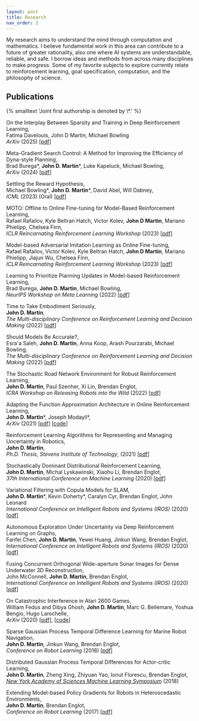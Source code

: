 ```yaml
---
layout: post
title: Research
nav_order: 2
---
```


My research aims to understand the mind through computation and mathematics.
I believe fundamental work in this area can contribute to a future of greater rationality, also one where AI systems are understandable, reliable, and safe. I borrow ideas and methods from across many disciplines to make progress. Some of my favorite subjects to explore currently relate to reinforcement learning, goal specification, computation, and the philosophy of science.



<h2 class="content-listing-header sans">Publications</h2>
{% smalltext  'Joint first authorship is denoted by \*.' %}

On the Interplay Between Sparsity and Training in Deep Reinforcement Learning,  
Fatima Davelouis, John D Martin, Michael Bowling  
*ArXiv* (2025) [[pdf](https://arxiv.org/pdf/2501.16729)] 

Meta-Gradient Search Control: A Method for Improving the Efficiency of Dyna-style Planning,  
Brad Burega\*, **John D. Martin**\*, Luke Kapeluck, Michael Bowling,  
*ArXiv* (2024) [[pdf](https://arxiv.org/pdf/2406.19561)] 

Settling the Reward Hypothesis,  
Michael Bowling\*, **John D. Martin**\*, David Abel, Will Dabney,  
*ICML* (2023) (Oral) [[pdf](https://arxiv.org/pdf/2212.10420.pdf)] 

MOTO: Offline to Online Fine-tuning for Model-Based Reinforcement Learning,  
Rafael Rafailov, Kyle Beltran Hatch, Victor Kolev, **John D Martin**, Mariano Phielipp, Chelsea Finn,  
*ICLR Reincarnating Reinforcement Learning Workshop* (2023) [[pdf](https://openreview.net/pdf?id=cH8XVu9hUV)]

Model-based Adversarial Imitation Learning as Online Fine-tuning,  
Rafael Rafailov, Victor Kolev, Kyle Beltran Hatch, **John D Martin**, Mariano Phielipp, Jiajun Wu, Chelsea Finn,  
*ICLR Reincarnating Reinforcement Learning Workshop* (2023) [[pdf](https://openreview.net/pdf?id=QPajRB7ISyB)]

Learning to Prioritize Planning Updates in Model-based Reinforcement Learning,  
Brad Burega, **John D. Martin**, Michael Bowling,  
*NeurIPS Workshop on Meta Learning* (2022) [[pdf](https://openreview.net/pdf?id=uR7ePjeB6z)]

Time to Take Embodiment Seriously,  
**John D. Martin**,  
*The Multi-disciplinary Conference on Reinforcement Learning and Decision Making* (2022) [[pdf](/assets/papers/2022_rldm_agency_workshop.pdf)]

Should Models Be Accurate?,  
Esra'a Saleh, **John D. Martin**, Anna Koop, Arash Pourzarabi, Michael Bowling,  
*The Multi-disciplinary Conference on Reinforcement Learning and Decision Making* (2022) [[pdf](https://arxiv.org/pdf/2205.10736.pdf)]

The Stochastic Road Network Environment for Robust Reinforcement Learning,  
**John D. Martin**, Paul Szenher, Xi Lin, Brendan Englot,   
*ICRA Workshop on Releasing Robots into the Wild* (2022) [[pdf](/assets/papers/2022_icra_workshop_srn.pdf)]

Adapting the Function Approximation Architecture in Online Reinforcement Learning,  
**John D. Martin**\*,  Joseph Modayil\*,  
*ArXiv* (2021) [[pdf](https://arxiv.org/pdf/2106.09776)] [[code](https://github.com/jdmartin86/frogseye)]

Reinforcement Learning Algorithms for Representing and Managing Uncertainty in Robotics,  
**John D. Martin**,  
*Ph.D. Thesis, Stevens Institute of Technology*, (2021) [[pdf](/assets/papers/2021_dissertation.pdf)]

Stochastically Dominant Distributional Reinforcement Learning,  
**John D. Martin**,  Michal Lyskawinski, Xiaohu Li, Brendan Englot,  
*37th International Conference on Machine Learning* (2020) [[pdf](https://arxiv.org/abs/1905.07318)]

Variational Filtering with Copula Models for SLAM,  
**John D. Martin**\*, Kevin Doherty\*, Caralyn Cyr, Brendan Englot, John Leonard  
*International Conference on Intelligent Robots and Systems (IROS)* (2020) [[pdf](https://arxiv.org/pdf/2008.00504.pdf)]

Autonomous Exploration Under Uncertainty via Deep Reinforcement Learning on Graphs,  
Fanfei Chen, **John D. Martin**, Yewei Huang, Jinkun Wang, Brendan Englot,  
*International Conference on Intelligent Robots and Systems (IROS)* (2020) [[pdf](https://arxiv.org/pdf/2007.12640.pdf)]

Fusing Concurrent Orthogonal Wide-aperture Sonar Images for Dense Underwater 3D Reconstruction,  
John McConnell, **John D. Martin**, Brendan Englot,  
*International Conference on Intelligent Robots and Systems (IROS)* (2020) [[pdf](https://arxiv.org/pdf/2007.10407.pdf)]

On Catastrophic Interference in Atari 2600 Games,  
William Fedus and Dibya Ghosh, **John D. Martin**, Marc G. Bellemare, Yoshua Bengio, Hugo Larochelle,  
*ArXiv* (2020) [[pdf](https://arxiv.org/abs/2002.12499)], [[code](https://github.com/google-research/google-research/tree/master/memento)]

Sparse Gaussian Process Temporal Difference Learning for Marine Robot Navigation,  
**John D. Martin**, Jinkun Wang, Brendan Englot,  
*Conference on Robot Learning* (2018) [[pdf](http://proceedings.mlr.press/v87/martin18a/martin18a.pdf)]

Distributed Gaussian Process Temporal Differences for Actor-critic Learning,  
**John D. Martin**, Zheng Xing, Zhiyuan Yao, Ionut Florescu, Brendan Englot,  
[*New York Academy of Sciences Machine Learning Symposium*](https://www.nyas.org/events/2018/12th-annual-machine-learning-symposium/?tab=description) (2018) 

Extending Model-based Policy Gradients for Robots in Heteroscedastic Environments,  
**John D. Martin**, Brendan Englot,  
*Conference on Robot Learning* (2017) [[pdf](http://proceedings.mlr.press/v78/martin17a/martin17a.pdf)]